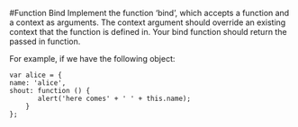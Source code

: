 #Function Bind
Implement the function ‘bind’, which accepts a function and a context as arguments. The context argument should override an existing context that the function is defined in. Your bind function should return the passed in function.

For example, if we have the following object:

    var alice = {
    name: 'alice',
    shout: function () {
           alert('here comes' + ' ' + this.name);
        }
    };
